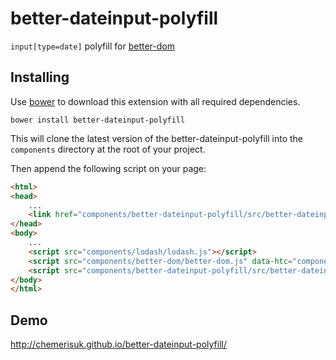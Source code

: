 better-dateinput-polyfill
=========================
`input[type=date]` polyfill for [better-dom](https://github.com/chemerisuk/better-dom)

Installing
----------
Use [bower](http://bower.io/) to download this extension with all required dependencies.

    bower install better-dateinput-polyfill

This will clone the latest version of the better-dateinput-polyfill into the `components` directory at the root of your project.

Then append the following script on your page:

```html
<html>
<head>
    ...
    <link href="components/better-dateinput-polyfill/src/better-dateinput-polyfill.css" rel="stylesheet"/>
</head>
<body>
    ...
    <script src="components/lodash/lodash.js"></script>
    <script src="components/better-dom/better-dom.js" data-htc="components/better-dom/better-dom.htc"></script>
    <script src="components/better-dateinput-polyfill/src/better-dateinput-polyfill.js"></script>
</body>
</html>
```

Demo
----
http://chemerisuk.github.io/better-dateinput-polyfill/
